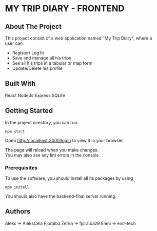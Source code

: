 # MY TRIP DIARY - FRONTEND

## About The Project

This project consist of a web application named "My Trip Diary", where a user can:
- Register/ Log In
- Save and manage all his trips
- See all his trips in a tabular or map form
- Update/Delete his profile 

## Built With

React
NodeJs
Express
SQLite

## Getting Started

In the project directory, you can run:

```
npm start
```

Open [http://localhost:3000/login](http://localhost:3000/login) to view it in your browser.

The page will reload when you make changes.\
You may also see any lint errors in the console.

### Prerequisites

To use the software, you should install all its packages by using 
```
npm install
```
You should also have the backend-final server running.
## Authors

Aleks -> AleksCela
Fjoralba Zerka -> fjoralba29
Eleni -> emr-tech
